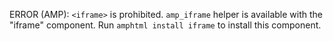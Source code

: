ERROR (AMP): `<iframe>` is prohibited. `amp_iframe` helper is available with the "iframe" component. Run `amphtml install iframe` to install this component.
